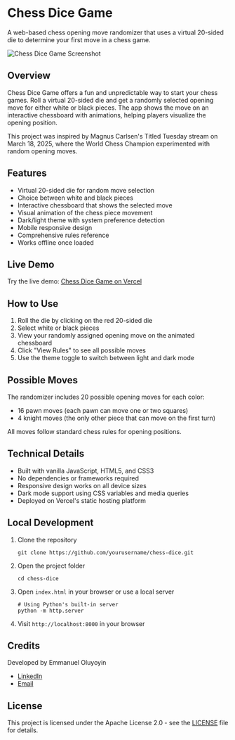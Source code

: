 # Chess Dice Game

A web-based chess opening move randomizer that uses a virtual 20-sided die to determine your first move in a chess game.

![Chess Dice Game Screenshot](https://example.com/screenshot.png)

## Overview

Chess Dice Game offers a fun and unpredictable way to start your chess games. Roll a virtual 20-sided die and get a randomly selected opening move for either white or black pieces. The app shows the move on an interactive chessboard with animations, helping players visualize the opening position.

This project was inspired by Magnus Carlsen's Titled Tuesday stream on March 18, 2025, where the World Chess Champion experimented with random opening moves.

## Features

- Virtual 20-sided die for random move selection
- Choice between white and black pieces
- Interactive chessboard that shows the selected move
- Visual animation of the chess piece movement
- Dark/light theme with system preference detection
- Mobile responsive design
- Comprehensive rules reference
- Works offline once loaded

## Live Demo

Try the live demo: [Chess Dice Game on Vercel](https://chess-dice.vercel.app)

## How to Use

1. Roll the die by clicking on the red 20-sided die
2. Select white or black pieces
3. View your randomly assigned opening move on the animated chessboard
4. Click "View Rules" to see all possible moves
5. Use the theme toggle to switch between light and dark mode

## Possible Moves

The randomizer includes 20 possible opening moves for each color:
- 16 pawn moves (each pawn can move one or two squares)
- 4 knight moves (the only other piece that can move on the first turn)

All moves follow standard chess rules for opening positions.

## Technical Details

- Built with vanilla JavaScript, HTML5, and CSS3
- No dependencies or frameworks required
- Responsive design works on all device sizes
- Dark mode support using CSS variables and media queries
- Deployed on Vercel's static hosting platform

## Local Development

1. Clone the repository
   ```
   git clone https://github.com/yourusername/chess-dice.git
   ```

2. Open the project folder
   ```
   cd chess-dice
   ```

3. Open `index.html` in your browser or use a local server
   ```
   # Using Python's built-in server
   python -m http.server
   ```

4. Visit `http://localhost:8000` in your browser

## Credits

Developed by Emmanuel Oluyoyin

- [LinkedIn](https://linkedin.com/in/timmecom)
- [Email](mailto:oluyoyin2000@gmail.com)

## License

This project is licensed under the Apache License 2.0 - see the [LICENSE](LICENSE) file for details.
